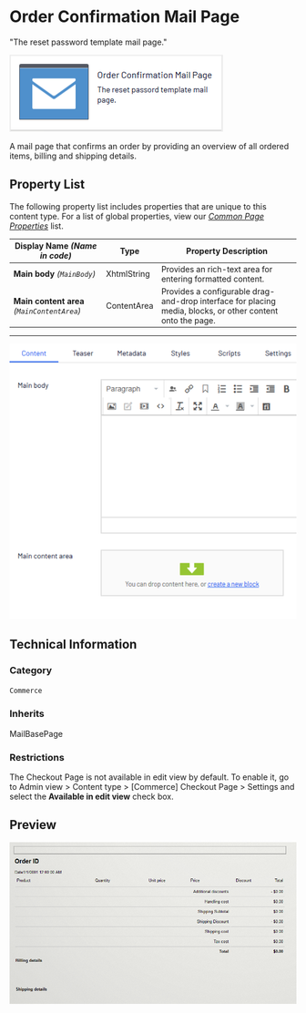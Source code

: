 # Order Confirmation Mail Page
"The reset password template mail page."

![Order confirmation mail](Screenshots/Order%20Confirmation%20Mail%20Page%20-%20icon.png)

A mail page that confirms an order by providing an overview of all ordered items, billing and shipping details.


## Property List
The following property list includes properties that are unique to this content type. For a list of global properties, view our [*Common Page  Properties*](./Common%20Page%20Properties.md) list.

Display Name *(Name in code)* | Type | Property Description
--------------|------|---------------
**Main body** *(`MainBody`)* | XhtmlString | Provides an rich-text area for entering formatted content.
**Main content area** *(`MainContentArea`)* | ContentArea | Provides a configurable drag-and-drop interface for placing media, blocks, or other content onto the page.

** **
![Order confirmation mail](Screenshots/Order%20Confirmation%20Mail%20Page%20-%20Content%20tab.png)

## Technical Information

### Category
`Commerce`

### Inherits
MailBasePage

### Restrictions
The Checkout Page is not available in edit view by default. To enable it, go to Admin view > Content type > [Commerce] Checkout Page > Settings and select the **Available in edit view** check box.

## Preview
![Order confirmation mail](Screenshots/Order%20Confirmation%20Mail%20Page%20-%20Preview.png)

